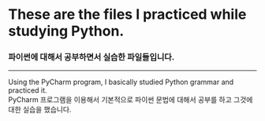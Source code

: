 # These are the files I practiced while studying Python.
### 파이썬에 대해서 공부하면서 실습한 파일들입니다.
***
Using the PyCharm program, I basically studied Python grammar and practiced it.<br/>
PyCharm 프로그램을 이용해서 기본적으로 파이썬 문법에 대해서 공부를 하고 그것에 대한 실습을 했습니다.<br/>
